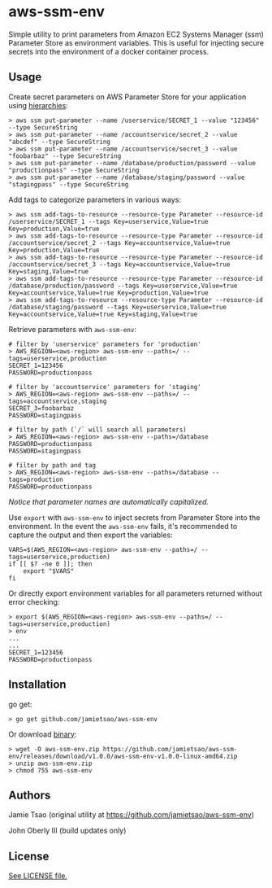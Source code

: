 # aws-ssm-env

Simple utility to print parameters from Amazon EC2 Systems Manager (ssm) Parameter Store as environment variables. This is useful for injecting secure secrets into the environment of a docker container process.

## Usage

Create secret parameters on AWS Parameter Store for your application using [hierarchies](http://docs.aws.amazon.com/systems-manager/latest/userguide/sysman-paramstore-working.html#sysman-paramstore-su-organize):

```
> aws ssm put-parameter --name /userservice/SECRET_1 --value "123456" --type SecureString
> aws ssm put-parameter --name /accountservice/secret_2 --value "abcdef" --type SecureString
> aws ssm put-parameter --name /accountservice/secret_3 --value "foobarbaz" --type SecureString
> aws ssm put-parameter --name /database/production/password --value "productionpass" --type SecureString
> aws ssm put-parameter --name /database/staging/password --value "stagingpass" --type SecureString
```

Add tags to categorize parameters in various ways:

```
> aws ssm add-tags-to-resource --resource-type Parameter --resource-id /userservice/SECRET_1 --tags Key=userservice,Value=true Key=production,Value=true
> aws ssm add-tags-to-resource --resource-type Parameter --resource-id /accountservice/secret_2 --tags Key=accountservice,Value=true Key=production,Value=true
> aws ssm add-tags-to-resource --resource-type Parameter --resource-id /accountservice/secret_3 --tags Key=accountservice,Value=true Key=staging,Value=true
> aws ssm add-tags-to-resource --resource-type Parameter --resource-id /database/production/password --tags Key=userservice,Value=true Key=accountservice,Value=true Key=production,Value=true
> aws ssm add-tags-to-resource --resource-type Parameter --resource-id /database/staging/password --tags Key=userservice,Value=true Key=accountservice,Value=true Key=staging,Value=true
```

Retrieve parameters with `aws-ssm-env`:

```
# filter by 'userservice' parameters for 'production'
> AWS_REGION=<aws-region> aws-ssm-env --paths=/ --tags=userservice,production
SECRET_1=123456
PASSWORD=productionpass

# filter by 'accountservice' parameters for 'staging'
> AWS_REGION=<aws-region> aws-ssm-env --paths=/ --tags=accountservice,staging
SECRET_3=foobarbaz
PASSWORD=stagingpass

# filter by path (`/` will search all parameters)
> AWS_REGION=<aws-region> aws-ssm-env --paths=/database
PASSWORD=productionpass
PASSWORD=stagingpass

# filter by path and tag
> AWS_REGION=<aws-region> aws-ssm-env --paths=/database --tags=production
PASSWORD=productionpass
```

*Notice that parameter names are automatically capitalized.*

Use `export` with `aws-ssm-env` to inject secrets from Parameter Store into the environment.
In the event the `aws-ssm-env` fails, it's recommended to capture the output and then export the variables:

```
VARS=$(AWS_REGION=<aws-region> aws-ssm-env --paths=/ --tags=userservice,production)
if [[ $? -ne 0 ]]; then
    export "$VARS"
fi
```

Or directly export environment variables for all parameters returned without error checking:

```
> export $(AWS_REGION=<aws-region> aws-ssm-env --paths=/ --tags=userservice,production)
> env
...
...
SECRET_1=123456
PASSWORD=productionpass
```

## Installation

go get:

```
> go get github.com/jamietsao/aws-ssm-env
```

Or download [binary](https://github.com/jamietsao/aws-ssm-env/releases/latest):

```
> wget -O aws-ssm-env.zip https://github.com/jamietsao/aws-ssm-env/releases/download/v1.0.0/aws-ssm-env-v1.0.0-linux-amd64.zip
> unzip aws-ssm-env.zip
> chmod 755 aws-ssm-env
```

## Authors

Jamie Tsao (original utility at https://github.com/jamietsao/aws-ssm-env)

John Oberly III (build updates only)

## License

[See LICENSE file.](LICENSE)
